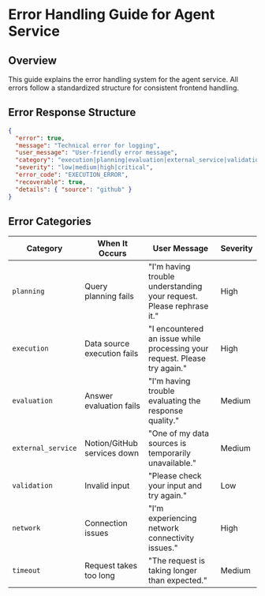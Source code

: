 # Error Handling Guide for Agent Service

## Overview

This guide explains the error handling system for the agent service. All errors follow a standardized structure for consistent frontend handling.

## Error Response Structure

```json
{
  "error": true,
  "message": "Technical error for logging",
  "user_message": "User-friendly error message",
  "category": "execution|planning|evaluation|external_service|validation|network|timeout",
  "severity": "low|medium|high|critical",
  "error_code": "EXECUTION_ERROR",
  "recoverable": true,
  "details": { "source": "github" }
}
```

## Error Categories

| Category | When It Occurs | User Message | Severity |
|----------|----------------|--------------|----------|
| `planning` | Query planning fails | "I'm having trouble understanding your request. Please rephrase it." | High |
| `execution` | Data source execution fails | "I encountered an issue while processing your request. Please try again." | High |
| `evaluation` | Answer evaluation fails | "I'm having trouble evaluating the response quality." | Medium |
| `external_service` | Notion/GitHub services down | "One of my data sources is temporarily unavailable." | Medium |
| `validation` | Invalid input | "Please check your input and try again." | Low |
| `network` | Connection issues | "I'm experiencing network connectivity issues." | High |
| `timeout` | Request takes too long | "The request is taking longer than expected." | Medium |
